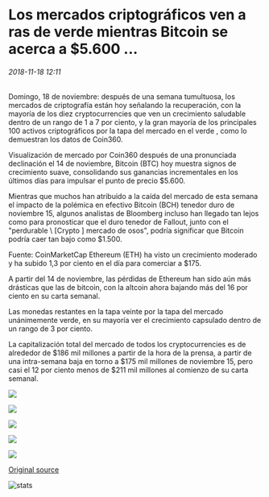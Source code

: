 # Los mercados criptográficos ven a ras de verde mientras Bitcoin se acerca a $5.600 ...

###### 2018-11-18 12:11

Domingo, 18 de noviembre: después de una semana tumultuosa, los mercados de criptografía están hoy señalando la recuperación, con la mayoría de los diez cryptocurrencies que ven un crecimiento saludable dentro de un rango de 1 a 7 por ciento, y la gran mayoría de los principales 100 activos criptográficos por la tapa del mercado en el verde , como lo demuestran los datos de Coin360.

Visualización de mercado por Coin360 después de una pronunciada declinación el 14 de noviembre, Bitcoin (BTC) hoy muestra signos de crecimiento suave, consolidando sus ganancias incrementales en los últimos días para impulsar el punto de precio $5.600.

Mientras que muchos han atribuido a la caída del mercado de esta semana el impacto de la polémica en efectivo Bitcoin (BCH) tenedor duro de noviembre 15, algunos analistas de Bloomberg incluso han llegado tan lejos como para pronosticar que el duro tenedor de Fallout, junto con el "perdurable \ [Crypto \] mercado de osos", podría significar que Bitcoin podría caer tan bajo como $1.500.

Fuente: CoinMarketCap Ethereum (ETH) ha visto un crecimiento moderado y ha subido 1,3 por ciento en el día para comerciar a $175.

A partir del 14 de noviembre, las pérdidas de Ethereum han sido aún más drásticas que las de bitcoin, con la altcoin ahora bajando más del 16 por ciento en su carta semanal.

Las monedas restantes en la tapa veinte por la tapa del mercado unánimemente verde, en su mayoría ver el crecimiento capsulado dentro de un rango de 3 por ciento.

La capitalización total del mercado de todos los cryptocurrencies es de alrededor de $186 mil millones a partir de la hora de la prensa, a partir de una intra-semana baja en torno a $175 mil millones de noviembre 15, pero casi el 12 por ciento menos de $211 mil millones al comienzo de su carta semanal.

![](https://s3.cointelegraph.com/storage/uploads/view/9c61f38079f2380baf203f4ad51ac41a.png)

![](https://s3.cointelegraph.com/storage/uploads/view/b3c7b7828f40d1cd83bc719e1a3b32ab.png)

![](https://s3.cointelegraph.com/storage/uploads/view/e55d11b0640ad3f6a4654ae422404424.png)

![](https://s3.cointelegraph.com/storage/uploads/view/27ebaf215c2b30ca5bb432cdd9a54191.png)

![](https://s3.cointelegraph.com/storage/uploads/view/2a89cec18d18a6b5e442cc000d266d0d.png)

[Original source](https://cointelegraph.com/news/crypto-markets-see-flush-of-green-as-bitcoin-moves-closer-to-5-600)

![stats](https://c.statcounter.com/11760860/0/a89fa40b/1/ "stats")